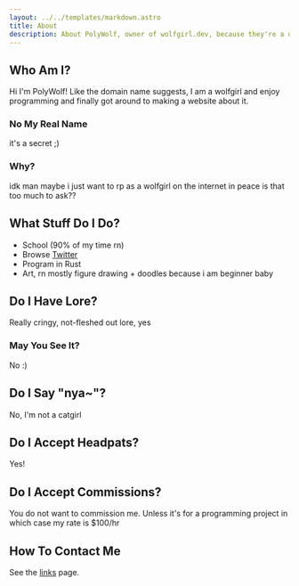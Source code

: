 ```yaml
---
layout: ../../templates/markdown.astro
title: About
description: About PolyWolf, owner of wolfgirl.dev, because they're a developer and a wolfgirl
---
```


## Who Am I?
Hi I'm PolyWolf! Like the domain name suggests, I am a wolfgirl and enjoy programming and finally got around to making a website about it.

### No My Real Name
it's a secret ;)

### Why?
idk man maybe i just want to rp as a wolfgirl on the internet in peace is that too much to ask??

## What Stuff Do I Do?

* School (90% of my time rn)
* Browse [Twitter](https://twitter.com/p0lyw0lf)
* Program in Rust
* Art, rn mostly figure drawing + doodles because i am beginner baby

## Do I Have Lore?
Really cringy, not-fleshed out lore, yes

### May You See It?
No :)

## Do I Say "nya~"?
No, I'm not a catgirl

## Do I Accept Headpats?
Yes!

## Do I Accept Commissions?
You do not want to commission me. Unless it's for a programming project in which case my rate is $100/hr

## How To Contact Me
See the [links](/links) page.
